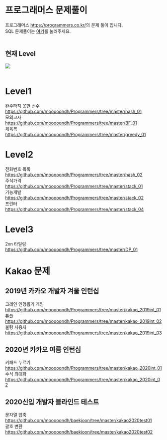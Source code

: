 프로그래머스 문제풀이
=================================
프로그래머스 <https://programmers.co.kr/>의 문제 풀이 입니다.</br>
SQL 문제풀이는 [여기](https://github.com/mooooondh/SQL_programmers)를 눌러주세요.</br>
</br>

현재 Level
------------------
<img src= "https://user-images.githubusercontent.com/25631105/96589628-00e7bb00-1320-11eb-900e-a7d856d7b834.png"></img></br>
</br>

Level1
=========================
완주하지 못한 선수    
<https://github.com/mooooondh/Programmers/tree/master/hash_01>    
모의고사     
<https://github.com/mooooondh/Programmers/tree/master/BF_01>    
체육복         
<https://github.com/mooooondh/Programmers/tree/master/greedy_01>


Level2
=========================
전화번호 목록    
<https://github.com/mooooondh/Programmers/tree/master/hash_02>    
주식가격    
<https://github.com/mooooondh/Programmers/tree/master/stack_01>    
기능개발    
<https://github.com/mooooondh/Programmers/tree/master/stack_02>      
프린터     
<https://github.com/mooooondh/Programmers/tree/master/stack_04>    

Level3
===========================
2xn 타일링            
<https://github.com/mooooondh/Programmers/tree/master/DP_01>

Kakao 문제
=========================
2019년 카카오 개발자 겨울 인턴십
-----------
크레인 인형뽑기 게임    
https://github.com/mooooondh/Programmers/tree/master/kakao_2019int_01      
튜플      
https://github.com/mooooondh/Programmers/tree/master/kakao_2019int_02        
불량 사용자           
https://github.com/mooooondh/Programmers/tree/master/kakao_2019int_03

2020년 카카오 여름 인턴십
---------------
키패드 누르기                  
https://github.com/mooooondh/Programmers/tree/master/kakao_2020int_01                     
수식 최대화        
https://github.com/mooooondh/Programmers/tree/master/kakao_2020int_02

2020신입 개발자 블라인드 테스트
---------------
문자열 압축             
https://github.com/mooooondh/baekjoon/tree/master/kakao2020test01        
괄호 변환                   
https://github.com/mooooondh/baekjoon/tree/master/kakao2020test02

